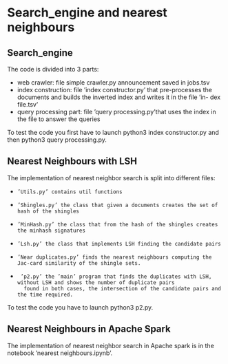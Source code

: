 # Search_engine and nearest neighbours

## Search_engine
The code is divided into 3 parts:
- web crawler: file simple crawler.py announcement saved in jobs.tsv
-  index construction: file ’index constructor.py’ that pre-processes the documents and builds the inverted index and writes it in the file ’in- dex file.tsv’
-   query processing part: file ’query processing.py’that uses the index in the file to answer the queries

To test the code you first have to launch python3 index constructor.py and then python3 query processing.py.

## Nearest Neighbours with LSH
The implementation of nearest neighbor search is split into different files:
-     ’Utils.py’ contains util functions
-     ’Shingles.py’ the class that given a documents creates the set of hash of the shingles
-     ’MinHash.py’ the class that from the hash of the shingles creates the minhash signatures
-     ’Lsh.py’ the class that implements LSH finding the candidate pairs
-     ’Near duplicates.py’ finds the nearest neighbours computing the Jac-card similarity of the shingle sets.
-      ’p2.py’ the ’main’ program that finds the duplicates with LSH, without LSH and shows the number of duplicate pairs 
        found in both cases, the intersection of the candidate pairs and the time required.

To test the code you have to launch python3 p2.py.

## Nearest Neighbours in Apache Spark
The implementation of nearest neighbor search in Apache spark is in the notebook ’nearest neighbours.ipynb’.
